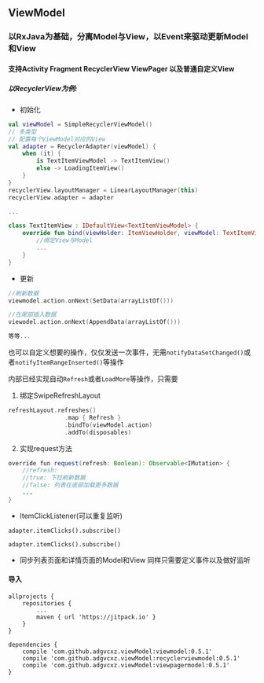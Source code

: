 ## ViewModel 

### 以RxJava为基础，分离Model与View，以Event来驱动更新Model和View

#### 支持Activity Fragment RecyclerView ViewPager 以及普通自定义View

##### 以RecyclerView为例:

* 初始化

```kotlin
val viewModel = SimpleRecyclerViewModel()
// 多类型
// 配置每个ViewModel对应的View
val adapter = RecyclerAdapter(viewModel) {
    when (it) {
        is TextItemViewModel -> TextItemView()
        else -> LoadingItemView()
    }
}
recyclerView.layoutManager = LinearLayoutManager(this)
recyclerView.adapter = adapter

...

class TextItemView : IDefaultView<TextItemViewModel> {
    override fun bind(viewHolder: ItemViewHolder, viewModel: TextItemViewModel, position: Int) {
        //绑定View与Model
        ...
    }
}
```

* 更新
```kotlin
//刷新数据
viewmodel.action.onNext(SetData(arrayListOf()))

//在尾部插入数据
viewodel.action.onNext(AppendData(arrayListOf()))

等等...
```
也可以自定义想要的操作，仅仅发送一次事件，无需`notifyDataSetChanged()`或者`notifyItemRangeInserted()`等操作

内部已经实现自动`Refresh`或者`LoadMore`等操作，只需要
1. 绑定SwipeRefreshLayout
```kotlin
refreshLayout.refreshes()
                .map { Refresh }
                .bindTo(viewModel.action)
                .addTo(disposables)
```
2. 实现request方法
```java
override fun request(refresh: Boolean): Observable<IMutation> {
    //refresh: 
    //true: 下拉刷新数据
    //false: 列表在底部加载更多数据
    ...
}
```

* ItemClickListener(可以重复监听)

```
adapter.itemClicks().subscribe()

adapter.itemClicks().subscribe()
```

* 同步列表页面和详情页面的Model和View 同样只需要定义事件以及做好监听


#### 导入
	allprojects {
        repositories {
            ...
            maven { url 'https://jitpack.io' }
        }
	}
	
	dependencies {
	    compile 'com.github.adgvcxz.viewModel:viewmodel:0.5.1'
        compile 'com.github.adgvcxz.viewModel:recyclerviewmodel:0.5.1'
        compile 'com.github.adgvcxz.viewModel:viewpagermodel:0.5.1'
    }
